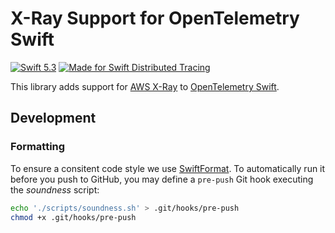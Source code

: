 # X-Ray Support for OpenTelemetry Swift

[![Swift 5.3](https://img.shields.io/badge/Swift-5.3-%23f05137)](https://swift.org)
[![Made for Swift Distributed Tracing](https://img.shields.io/badge/Made%20for-Swift%20Distributed%20Tracing-%23f05137)](https://github.com/apple/swift-distributed-tracing)

This library adds support for [AWS X-Ray](https://aws.amazon.com/xray/) to [OpenTelemetry Swift](https://github.com/slashmo/opentelemetry-swift).

## Development

### Formatting

To ensure a consitent code style we use [SwiftFormat](https://github.com/nicklockwood/SwiftFormat).
To automatically run it before you push to GitHub, you may define a `pre-push` Git hook executing
the *soundness* script:

```sh
echo './scripts/soundness.sh' > .git/hooks/pre-push
chmod +x .git/hooks/pre-push
```
